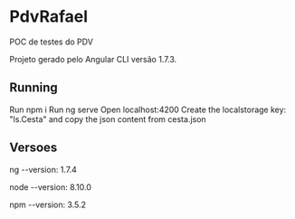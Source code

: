 # PdvRafael
POC de testes do PDV

Projeto gerado pelo Angular CLI versão 1.7.3.

## Running

Run npm i
Run ng serve
Open localhost:4200
Create the localstorage key: "ls.Cesta" and copy the json content from cesta.json

## Versoes

ng --version: 1.7.4

node --version: 8.10.0

npm --version: 3.5.2
